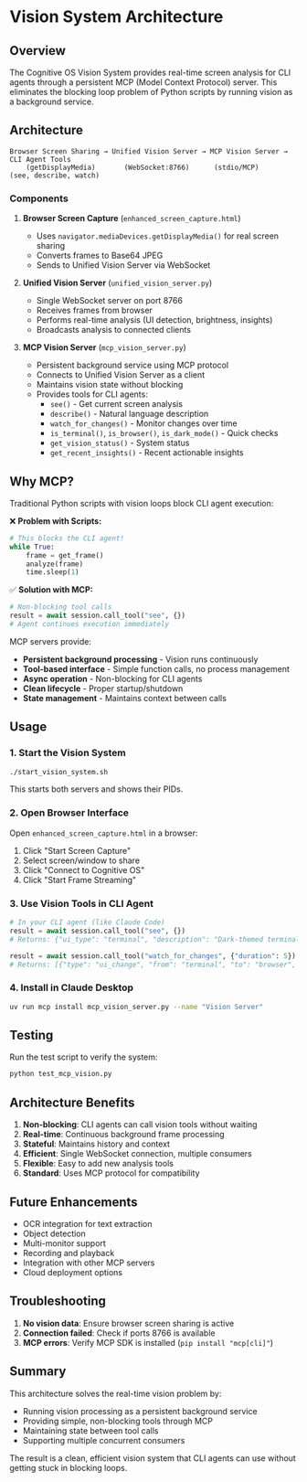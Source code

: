 # Vision System Architecture

## Overview

The Cognitive OS Vision System provides real-time screen analysis for CLI agents through a persistent MCP (Model Context Protocol) server. This eliminates the blocking loop problem of Python scripts by running vision as a background service.

## Architecture

```
Browser Screen Sharing → Unified Vision Server → MCP Vision Server → CLI Agent Tools
    (getDisplayMedia)       (WebSocket:8766)      (stdio/MCP)         (see, describe, watch)
```

### Components

1. **Browser Screen Capture** (`enhanced_screen_capture.html`)
   - Uses `navigator.mediaDevices.getDisplayMedia()` for real screen sharing
   - Converts frames to Base64 JPEG
   - Sends to Unified Vision Server via WebSocket

2. **Unified Vision Server** (`unified_vision_server.py`)
   - Single WebSocket server on port 8766
   - Receives frames from browser
   - Performs real-time analysis (UI detection, brightness, insights)
   - Broadcasts analysis to connected clients

3. **MCP Vision Server** (`mcp_vision_server.py`)
   - Persistent background service using MCP protocol
   - Connects to Unified Vision Server as a client
   - Maintains vision state without blocking
   - Provides tools for CLI agents:
     - `see()` - Get current screen analysis
     - `describe()` - Natural language description
     - `watch_for_changes()` - Monitor changes over time
     - `is_terminal()`, `is_browser()`, `is_dark_mode()` - Quick checks
     - `get_vision_status()` - System status
     - `get_recent_insights()` - Recent actionable insights

## Why MCP?

Traditional Python scripts with vision loops block CLI agent execution:

❌ **Problem with Scripts:**
```python
# This blocks the CLI agent!
while True:
    frame = get_frame()
    analyze(frame)
    time.sleep(1)
```

✅ **Solution with MCP:**
```python
# Non-blocking tool calls
result = await session.call_tool("see", {})
# Agent continues execution immediately
```

MCP servers provide:
- **Persistent background processing** - Vision runs continuously
- **Tool-based interface** - Simple function calls, no process management
- **Async operation** - Non-blocking for CLI agents
- **Clean lifecycle** - Proper startup/shutdown
- **State management** - Maintains context between calls

## Usage

### 1. Start the Vision System

```bash
./start_vision_system.sh
```

This starts both servers and shows their PIDs.

### 2. Open Browser Interface

Open `enhanced_screen_capture.html` in a browser:
1. Click "Start Screen Capture"
2. Select screen/window to share
3. Click "Connect to Cognitive OS"
4. Click "Start Frame Streaming"

### 3. Use Vision Tools in CLI Agent

```python
# In your CLI agent (like Claude Code)
result = await session.call_tool("see", {})
# Returns: {"ui_type": "terminal", "description": "Dark-themed terminal", ...}

result = await session.call_tool("watch_for_changes", {"duration": 5})
# Returns: [{"type": "ui_change", "from": "terminal", "to": "browser", ...}]
```

### 4. Install in Claude Desktop

```bash
uv run mcp install mcp_vision_server.py --name "Vision Server"
```

## Testing

Run the test script to verify the system:

```bash
python test_mcp_vision.py
```

## Architecture Benefits

1. **Non-blocking**: CLI agents can call vision tools without waiting
2. **Real-time**: Continuous background frame processing
3. **Stateful**: Maintains history and context
4. **Efficient**: Single WebSocket connection, multiple consumers
5. **Flexible**: Easy to add new analysis tools
6. **Standard**: Uses MCP protocol for compatibility

## Future Enhancements

- OCR integration for text extraction
- Object detection
- Multi-monitor support
- Recording and playback
- Integration with other MCP servers
- Cloud deployment options

## Troubleshooting

1. **No vision data**: Ensure browser screen sharing is active
2. **Connection failed**: Check if ports 8766 is available
3. **MCP errors**: Verify MCP SDK is installed (`pip install "mcp[cli]"`)

## Summary

This architecture solves the real-time vision problem by:
- Running vision processing as a persistent background service
- Providing simple, non-blocking tools through MCP
- Maintaining state between tool calls
- Supporting multiple concurrent consumers

The result is a clean, efficient vision system that CLI agents can use without getting stuck in blocking loops.
